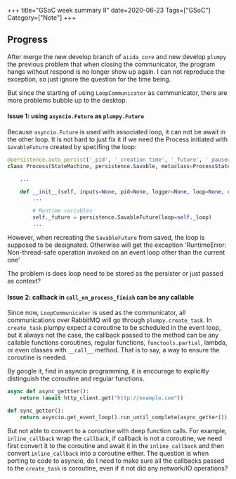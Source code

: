 +++
title="GSoC week summary II"
date=2020-06-23
Tags=["GSoC"]
Category=["Note"]
+++

## Progress

After merge the new develop branch of `aiida_core` and new develop `plumpy` the previous problem that when closing
the communicator, the program hangs without respond is no longer show up again.
I can not reproduce the exception, so just ignore the question for the time being.

But since the starting of using `LoopCommunicator` as communicator, there are more problems bubble up to the desktop.

#### Issue 1: using `asyncio.Future` as `plumpy.Future`

Because `asyncio.Future` is used with associated loop, it can not be await in the other loop.
It is not hard to just fix it if we need the Process initiated with `SavableFuture` created
by specifing the loop:

```python
@persistence.auto_persist('_pid', '_creation_time', '_future', '_paused', '_status', '_pre_paused_status')
class Process(StateMachine, persistence.Savable, metaclass=ProcessStateMachineMeta):

    ...

    def __init__(self, inputs=None, pid=None, logger=None, loop=None, communicator=None):
        ...

        # Runtime variables
        self._future = persistence.SavableFuture(loop=self._loop)
        ...
```

However, when recreating the `SavableFuture` from saved, the loop is supposed to be
designated. Otherwise will get the exception 'RuntimeError: Non-thread-safe operation invoked on an event loop other than the current one'

The problem is does loop need to be stored as the persister or just passed as context?

#### Issue 2: callback in `call_on_process_finish` can be any callable

Since now, `LoopCommunicator` is used as the communicator, all communications over RabbitMQ
will go through `plumpy.create_task`. In `create_task` plumpy expect a coroutine to be
scheduled in the event loop, but it always not the case, the callback passed to the
method can be any callable functions coroutines, regular functions, `functools.partial`, lambda,
or even classes with `__call__` method. That is to say, a way to ensure the coroutine is needed.

By google it, find in asyncio programming, it is encourage to explicitly distinguish
the coroutine and regular functions.

```python
async def async_gettter():
    return (await http_client.get("http://example.com"))

def sync_getter():
    return asyncio.get_event_loop().run_until_complete(async_getter())

```

But not able to convert to a coroutine with deep function calls.
For example, `inline_callback` wrap the `callback`, if callback is not a coroutine,
we need first convert it to the coroutine and await it in the `inline_callback` and then
convert `inline_callback` into a coroutine either.
The question is when porting to code to asyncio, do I need to make sure all the callbacks
passed to the `create_task` is coroutine, even if it not did any network/IO operations?
